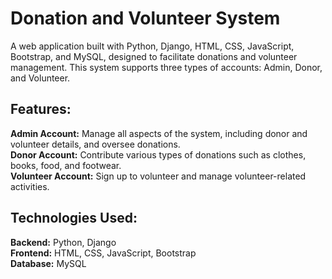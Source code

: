 # Donation and Volunteer System
A web application built with Python, Django, HTML, CSS, JavaScript, Bootstrap, and MySQL, designed to facilitate donations and volunteer management.
This system supports three types of accounts: Admin, Donor, and Volunteer.

## Features:
<b>Admin Account:</b> Manage all aspects of the system, including donor and volunteer details, and oversee donations. <br>
<b>Donor Account:</b> Contribute various types of donations such as clothes, books, food, and footwear. <br>
<b>Volunteer Account:</b> Sign up to volunteer and manage volunteer-related activities. <br>

## Technologies Used:
<b>Backend:</b> Python, Django <br>
<b>Frontend:</b> HTML, CSS, JavaScript, Bootstrap <br>
<b>Database:</b> MySQL <br>
